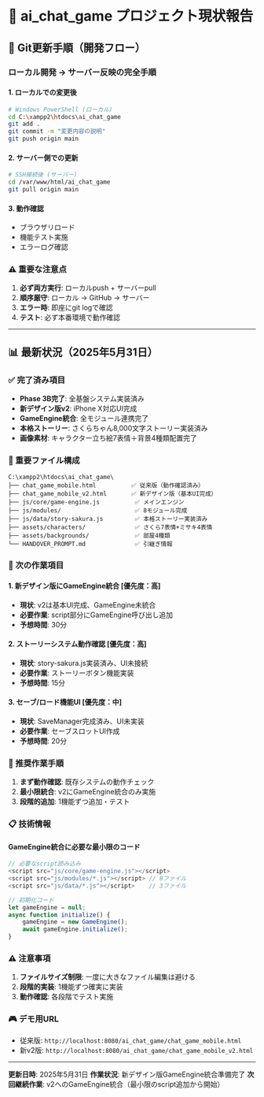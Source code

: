# 🎯 ai_chat_game プロジェクト現状報告

## 🔄 Git更新手順（開発フロー）

### ローカル開発 → サーバー反映の完全手順

#### 1. ローカルでの変更後
```bash
# Windows PowerShell (ローカル)
cd C:\xampp2\htdocs\ai_chat_game
git add .
git commit -m "変更内容の説明"
git push origin main
```

#### 2. サーバー側での更新
```bash
# SSH接続後 (サーバー)
cd /var/www/html/ai_chat_game
git pull origin main
```

#### 3. 動作確認
- ブラウザリロード
- 機能テスト実施
- エラーログ確認

### ⚠️ 重要な注意点

1. **必ず両方実行**: ローカルpush + サーバーpull
2. **順序厳守**: ローカル → GitHub → サーバー
3. **エラー時**: 即座にgit logで確認
4. **テスト**: 必ず本番環境で動作確認

---

## 📊 最新状況（2025年5月31日）

### ✅ 完了済み項目
- **Phase 3B完了**: 全基盤システム実装済み
- **新デザイン版v2**: iPhone X対応UI完成
- **GameEngine統合**: 全モジュール連携完了
- **本格ストーリー**: さくらちゃん8,000文字ストーリー実装済み
- **画像素材**: キャラクター立ち絵7表情＋背景4種類配置完了

### 📂 重要ファイル構成
```
C:\xampp2\htdocs\ai_chat_game\
├── chat_game_mobile.html          ✅ 従来版（動作確認済み）
├── chat_game_mobile_v2.html       ✅ 新デザイン版（基本UI完成）
├── js/core/game-engine.js          ✅ メインエンジン
├── js/modules/                     ✅ 8モジュール完成
├── js/data/story-sakura.js         ✅ 本格ストーリー実装済み
├── assets/characters/              ✅ さくら7表情+ミサキ4表情
├── assets/backgrounds/             ✅ 部屋4種類
└── HANDOVER_PROMPT.md              ✅ 引継ぎ情報
```

### 🎯 次の作業項目

#### 1. 新デザイン版にGameEngine統合 [優先度：高]
- **現状**: v2は基本UI完成、GameEngine未統合
- **必要作業**: script部分にGameEngine呼び出し追加
- **予想時間**: 30分

#### 2. ストーリーシステム動作確認 [優先度：高]
- **現状**: story-sakura.js実装済み、UI未接続
- **必要作業**: ストーリーボタン機能実装
- **予想時間**: 15分

#### 3. セーブ/ロード機能UI [優先度：中]
- **現状**: SaveManager完成済み、UI未実装
- **必要作業**: セーブスロットUI作成
- **予想時間**: 20分

### 🚀 推奨作業手順

1. **まず動作確認**: 既存システムの動作チェック
2. **最小限統合**: v2にGameEngine統合のみ実施
3. **段階的追加**: 1機能ずつ追加・テスト

### 📋 技術情報

#### GameEngine統合に必要な最小限のコード
```javascript
// 必要なscript読み込み
<script src="js/core/game-engine.js"></script>
<script src="js/modules/*.js"></script> // 8ファイル
<script src="js/data/*.js"></script>    // 3ファイル

// 初期化コード
let gameEngine = null;
async function initialize() {
    gameEngine = new GameEngine();
    await gameEngine.initialize();
}
```

### ⚠️ 注意事項

1. **ファイルサイズ制限**: 一度に大きなファイル編集は避ける
2. **段階的実装**: 1機能ずつ確実に実装
3. **動作確認**: 各段階でテスト実施

### 🎮 デモ用URL
- 従来版: `http://localhost:8080/ai_chat_game/chat_game_mobile.html`
- 新v2版: `http://localhost:8080/ai_chat_game/chat_game_mobile_v2.html`

---
**更新日時**: 2025年5月31日
**作業状況**: 新デザイン版GameEngine統合準備完了
**次回継続作業**: v2へのGameEngine統合（最小限のscript追加から開始）